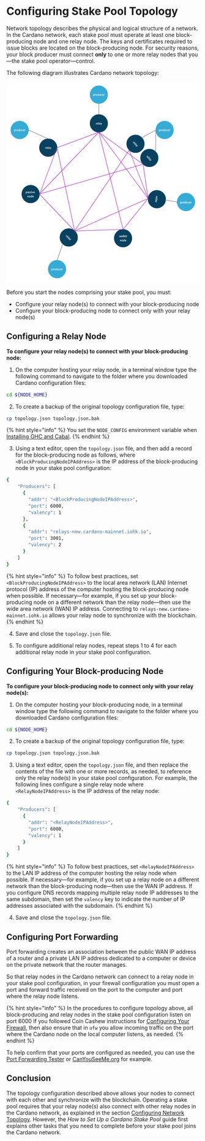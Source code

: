 # Configuring Stake Pool Topology

Network topology describes the physical and logical structure of a network. In the Cardano network, each stake pool must operate at least one block-producing node and one relay node. The keys and certificates required to issue blocks are located on the block-producing node. For security reasons, your block producer must connect **only** to one or more relay nodes that you—the stake pool operator—control.

The following diagram illustrates Cardano network topology:

![](../../../../.gitbook/assets/producer-relay-diagram.png)

<!-- Reference:
https://iohk.zendesk.com/hc/en-us/articles/900001219843-What-are-Block-producing-nodes-and-relay-nodes
https://developers.cardano.org/docs/stake-pool-course/handbook/configure-topology-files/ -->

Before you start the nodes comprising your stake pool, you must:

- Configure your relay node(s) to connect with your block-producing node
- Configure your block-producing node to connect only with your relay node(s)

## Configuring a Relay Node

**To configure your relay node(s) to connect with your block-producing node:**

1. On the computer hosting your relay node, in a terminal window type the following command to navigate to the folder where you downloaded Cardano configuration files:
```bash
cd ${NODE_HOME}
```

2. To create a backup of the original topology configuration file, type:
```bash
cp topology.json topology.json.bak
```
{% hint style="info" %}
You set the `NODE_CONFIG` environment variable when [Installing GHC and Cabal](../part-i-installation/installing-ghc-and-cabal.md).
{% endhint %}

3. Using a text editor, open the `topology.json` file, and then add a record for the block-producing node as follows, where `<BlockProducingNodeIPAddress>` is the IP address of the block-producing node in your stake pool configuration:
```bash
{
	"Producers": [
	  {
	    "addr": "<BlockProducingNodeIPAddress>",
	    "port": 6000,
	    "valency": 1
	  },
	  {
	    "addr": "relays-new.cardano-mainnet.iohk.io",
	    "port": 3001,
	    "valency": 2
	  }
	]
}
```
{% hint style="info" %}
To follow best practices, set `<BlockProducingNodeIPAddress>` to the local area network (LAN) Internet protocol (IP) address of the computer hosting the block-producing node when possible. If necessary—for example, if you set up your block-producing node on a different network than the relay node—then use the wide area network (WAN) IP address. Connecting to `relays-new.cardano-mainnet.iohk.io` allows your relay node to synchronize with the blockchain.
{% endhint %}

4. Save and close the `topology.json` file.

5. To configure additional relay nodes, repeat steps 1 to 4 for each additional relay node in your stake pool configuration.

## Configuring Your Block-producing Node

**To configure your block-producing node to connect only with your relay node(s):**

1. On the computer hosting your block-producing node, in a terminal window type the following command to navigate to the folder where you downloaded Cardano configuration files:
```bash
cd ${NODE_HOME}
```

2. To create a backup of the original topology configuration file, type:
```bash
cp topology.json topology.json.bak
```

3. Using a text editor, open the `topology.json` file, and then replace the contents of the file with one or more records, as needed, to reference only the relay node(s) in your stake pool configuration. For example, the following lines configure a single relay node where `<RelayNodeIPAddress>` is the IP address of the relay node:
```bash
{
	"Producers": [
	  {
	    "addr": "<RelayNodeIPAddress>",
	    "port": 6000,
	    "valency": 1
	  }
	]
}
```
{% hint style="info" %}
To follow best practices, set `<RelayNodeIPAddress>` to the LAN IP address of the computer hosting the relay node when possible. If necessary—for example, if you set up a relay node on a different network than the block-producing node—then use the WAN IP address. If you configure DNS records mapping multiple relay node IP addresses to the same subdomain, then set the `valency` key to indicate the number of IP addresses associated with the subdomain.
{% endhint %}
<!-- Reference:
https://forum.cardano.org/t/question-about-valency/35696 -->

4. Save and close the `topology.json` file.

## Configuring Port Forwarding

Port forwarding creates an association between the public WAN IP address of a router and a private LAN IP address dedicated to a computer or device on the private network that the router manages.
<!-- Reference:
https://learn.g2.com/port-forwarding -->

So that relay nodes in the Cardano network can connect to a relay node in your stake pool configuration, in your firewall configuration you must open a port and forward traffic received on the port to the computer and port where the relay node listens.
<!-- Reference:
https://customer.cradlepoint.com/s/article/How-to-Do-Port-Forwarding-To-Multiple-Devices-on-the-Same-Port -->

{% hint style="info" %}
In the procedures to configure topology above, all block-producing and relay nodes in the stake pool configuration listen on port 6000 If you followed Coin Cashew instructions for [Configuring Your Firewall](../part-i-installation/hardening-an-ubuntu-server.md#ufw), then also ensure that in `ufw` you allow incoming traffic on the port where the Cardano node on the local computer listens, as needed.
{% endhint %}

To help confirm that your ports are configured as needed, you can use the [Port Forwarding Tester](https://www.yougetsignal.com/tools/open-ports/) or [CanYouSeeMe.org](https://canyouseeme.org/) for example.

## Conclusion

The topology configuration described above allows your nodes to connect with each other and synchronize with the blockchain. Operating a stake pool requires that your relay node(s) also connect with other relay nodes in the Cardano network, as explained in the section [Configuring Network Topology](../part-iii-operation/configuring-network-topology.md). However, the _How to Set Up a Cardano Stake Pool_ guide first explains other tasks that you need to complete before your stake pool joins the Cardano network.